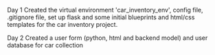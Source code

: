Day 1
Created the virtual environment 'car_inventory_env', config file, .gitignore file, set up flask and some initial blueprints and html/css templates for the car inventory project.

Day 2
Created a user form (python, html and backend model) and user database for car collection

